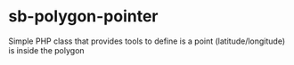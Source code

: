 # sb-polygon-pointer
Simple PHP class that provides tools to define is a point (latitude/longitude) is inside the polygon 
